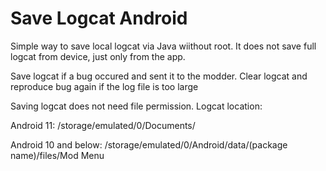 # Save Logcat Android
Simple way to save local logcat via Java wiithout root. It does not save full logcat from device, just only from the app.

Save logcat if a bug occured and sent it to the modder. Clear logcat and reproduce bug again if the log file is too large

Saving logcat does not need file permission. Logcat location:

Android 11: /storage/emulated/0/Documents/

Android 10 and below: /storage/emulated/0/Android/data/(package name)/files/Mod Menu